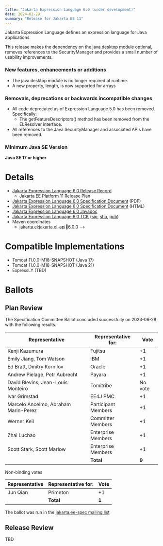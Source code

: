 ```yaml
---
title: "Jakarta Expression Language 6.0 (under development)"
date: 2024-02-29
summary: "Release for Jakarta EE 11"
---
```


Jakarta Expression Language defines an expression language for Java applications.

This release makes the dependency on the java.desktop module optional, removes references to the SecurityManager and provides a small number of usability improvements.

### New features, enhancements or additions
* The java.desktop module is no longer required at runtime.
* A new property, length, is now supported for arrays

### Removals, deprecations or backwards incompatible changes
* All code deprecated as of Expression Language 5.0 has been removed. Specifically:
  * The getFeatureDescriptors() method has been removed from the ELResolver interface.
* All references to the Java SecurityManager and associated APIs have been removed.

### Minimum Java SE Version
**Java SE 17 or higher**

# Details

* [Jakarta Expression Language 6.0 Release Record](https://projects.eclipse.org/projects/ee4j.el/releases/6.0.0)
    * [Jakarta EE Platform 11 Release Plan](https://jakartaee.github.io/platform/jakartaee11/JakartaEE11ReleasePlan)
* [Jakarta Expression Language 6.0 Specification Document](./jakarta-expression-language-spec-6.0.pdf) (PDF)
* [Jakarta Expression Language 6.0 Specification Document](./jakarta-expression-language-spec-6.0.html) (HTML)
* [Jakarta Expression Language 6.0 Javadoc](./apidocs)
* [Jakarta Expression Language 6.0 TCK](https://download.eclipse.org/jakartaee/expression-language/6.0/jakarta-expression-language-tck-6.0.0.zip)  ([sig](https://download.eclipse.org/jakartaee/expression-language/6.0/jakarta-expression-language-tck-6.0.0.zip.sig),  [sha](https://download.eclipse.org/jakartaee/expression-language/6.0/jakarta-expression-language-tck-6.0.0.zip.sha256),  [pub](https://raw.githubusercontent.com/jakartaee/specification-committee/master/jakartaee-spec-committee.pub))
* Maven coordinates
  * [jakarta.el:jakarta.el-api:jar:6.0.0](https://search.maven.org/artifact/jakarta.el/jakarta.el-api/6.0.0/jar)
-->


# Compatible Implementations

* Tomcat 11.0.0-M18-SNAPSHOT (Java 17)
* Tomcat 11.0.0-M18-SNAPSHOT (Java 21)
* ExpressLY (TBD)

# Ballots

## Plan Review

The Specification Committee Ballot concluded successfully on 2023-06-28 with the following results.

| Representative                                 | Representative for: | Vote    |
|------------------------------------------------|---------------------|---------|
| Kenji Kazumura                                 | Fujitsu             | +1      |
| Emily Jiang, Tom Watson                        | IBM                 | +1      |
| Ed Bratt, Dmitry Kornilov                      | Oracle              | +1      |
| Andrew Pielage, Petr Aubrecht                  | Payara              | +1      |
| David Blevins, Jean-Louis Monteiro             | Tomitribe           | No vote |
| Ivar Grimstad                                  | EE4J PMC            | +1      |
| Marcelo Ancelmo, Abraham Marin-Perez           | Participant Members | +1      |
| Werner Keil                                    | Committer Members   | +1      |
| Zhai Luchao                                    | Enterprise Members  | +1      |
| Scott Stark, Scott Marlow                      | Enterprise Members  | +1      |
|                                                | **Total**           | **9**   |

Non-binding votes

| Representative                                 | Representative for: |  Vote   |
|------------------------------------------------|---------------------|---------|
| Jun Qian                                       | Primeton            |   +1    |
|                                                | **Total**           |  **1**  |

The ballot was run in the [jakarta.ee-spec mailing list](https://www.eclipse.org/lists/jakarta.ee-spec/msg02911.html)

## Release Review

TBD